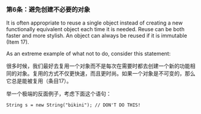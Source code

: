### 第6条：避免创建不必要的对象

It is often appropriate to reuse a single object instead of creating a new functionally equivalent object each time it is needed. Reuse can be both faster and more stylish. An object can always be reused if it is immutable \(Item 17\).

As an extreme example of what not to do, consider this statement:

很多时候，我们最好去复用一个对象而不是每次在需要时都去创建一个新的功能相同的对象。复用的方式不仅更快速，而且更时尚。如果一个对象是不可变的，那么它总是能被复用（条目17）。

举一个极端的反面例子，考虑下面这个语句：

```
String s = new String("bikini"); // DON'T DO THIS!
```





